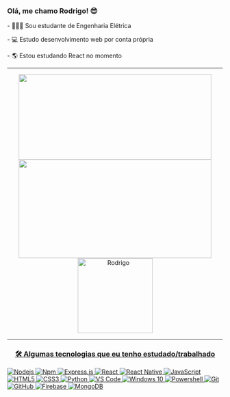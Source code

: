 <h3>Olá, me chamo Rodrigo! 😎</h3>
<p>- 👨🏾‍🎓 Sou estudante de Engenharia Elétrica</p>
<p>- 💻 Estudo desenvolvimento web por conta própria</p>
<p>- 🌎 Estou estudando React no momento</p>
<hr>
<p align="center">
  <a href="https://github.com/costarodrigo22">
  <img height="200" width="450" src="https://github-readme-stats.vercel.app/api?username=costarodrigo22&show_icons=true&theme=radical&include_all_commits=true&count_private=false"/>
  <img height="230" width="450" src="https://github-readme-stats.vercel.app/api/top-langs/?username=costarodrigo22&layout=compact&langs_count=7&theme=radical"/>
  <img src="https://github-readme-streak-stats.herokuapp.com/?user=costarodrigo&count_private=true&theme=radical" alt="Rodrigo" height="175"/>
</p>

<hr>
  
<h3 align="center">🛠 Algumas tecnologias que eu tenho estudado/trabalhado</h3> 

<div style="max-width:68rem;">
  
![Nodejs](https://img.shields.io/badge/-Nodejs-339933?style=for-the-badge&logo=Node.js&logoColor=ffffff)
![Npm](https://img.shields.io/badge/-npm-CB3837?style=for-the-badge&logo=npm)
![Express.js](https://img.shields.io/badge/express.js%20-%23404d59.svg?&style=for-the-badge)
![React](https://img.shields.io/badge/react%20-%2320232a.svg?&style=for-the-badge&logo=react&logoColor=%2361DAFB)
![React Native](https://img.shields.io/badge/react_native%20-%2320232a.svg?&style=for-the-badge&logo=react&logoColor=%2361DAFB)
![JavaScript](https://img.shields.io/badge/javascript%20-%23323330.svg?&style=for-the-badge&logo=javascript&logoColor=%23F7DF1E)
![HTML5](https://img.shields.io/badge/html5%20-%23E34F26.svg?&style=for-the-badge&logo=html5&logoColor=white)
![CSS3](https://img.shields.io/badge/css3%20-%231572B6.svg?&style=for-the-badge&logo=css3&logoColor=white)
![Python](https://img.shields.io/badge/python%20-%2314354C.svg?&style=for-the-badge&logo=python&logoColor=white)
![VS Code](https://img.shields.io/badge/-VS%20Code-007ACC?style=for-the-badge&logo=visual-studio-code&logoColor=ffffff)
![Windows 10](https://img.shields.io/badge/Windows-0078D6?style=for-the-badge&logo=windows&logoColor=white)
![Powershell](https://img.shields.io/badge/-Powershell-5391FE?style=for-the-badge&logo=powershell&logoColor=ffffff)
![Git](https://img.shields.io/badge/git%20-%23F05033.svg?&style=for-the-badge&logo=git&logoColor=white)
![GitHub](https://img.shields.io/badge/github%20-%23121011.svg?&style=for-the-badge&logo=github&logoColor=white)
![Firebase](https://img.shields.io/badge/firebase%20-%23039BE5.svg?&style=for-the-badge&logo=firebase)
![MongoDB](https://img.shields.io/badge/MongoDB-%234ea94b.svg?&style=for-the-badge&logo=mongodb&logoColor=white)

</div>
